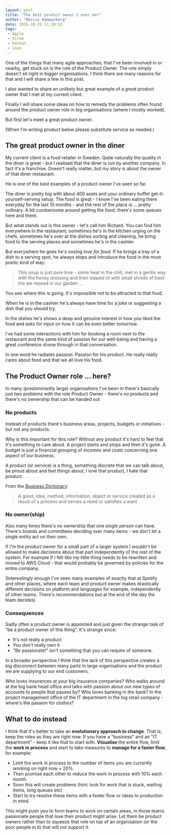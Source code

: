 ```yaml
---
layout: post
title: "The best product owner I ever met"
author: "Marcus Hammarberg"
date: 2016-10-26 11:20:52
tags:
 - Agile
 - Scrum
 - Kanban
 - Lean
---
```


One of the things that many agile approaches, that I've been involved in or nearby, get stuck on is the role of the Product Owner. The role simply doesn't sit right in bigger organisations. I think there are many reasons for that and I will share a few in this post. 

I also wanted to share an unlikely but great example of a *great* product owner that I met at my current client. 

Finally I will share some ideas on how to remedy the problems often found around the product owner role in big organisations (where I mostly worked).

But first let's meet a great product owner.

<a name='more'></a>

(When I'm writing product below please substitute service as needed.)

## The great product owner in the diner

My current client is a food retailer in Sweden. Quite naturally the quality in the diner is great - but I realised that the diner is run by another company. In fact it's a franchise. Doesn't really matter, but my story is about the owner of that diner restaurant. 

He is one of the best examples of a product owner I've seen so far. 

The diner is pretty big with about 400 seats and your ordinary buffet get-it-yourself-serving setup. The food is great - I know I've been eating there everyday for the last 10 months - and the rest of the place is … pretty ordinary. A bit cumbersome around getting the food, there's some queues here and there. 

But what stands out is this owner - let's call him Richard. You can find him everywhere in the restaurant; sometimes he's in the kitchen urging on the chefs, sometimes he's over at the dishes sorting and cleaning, he bring food to the serving places and sometimes he's in the cashier. 

But everywhere he goes he's oozing *love for food*. If he brings a tray of a dish to a serving spot, he always stops and introduce the food in the most poetic kind of way:

> This soup is just pure love - some heat in the chill, met in a gentle way with the honey dressing and then topped of with small shreds of basil the we repead in our garden …

You see where this is going. It's impossible not to be attracted to that food. 

When he is in the cashier he's always have time for a joke or suggesting a dish that you should try. 

In the dishes he's shows a deep and genuine interest in how you liked the food and asks for input on how it can be even better tomorrow. 

I've had some interactions with him for booking a room next to the restaurant and the same kind of passion for our well-being and having a great conference shone through in that conversation. 

In one word he radiates passion. Passion for his product. He really really cares about food and that we all love his food.  

## The Product Owner role … here?

In many (predominantly large) organisations I've been in there's basically just two problems with the role Product Owner - there's no products and there's no ownership that can be handed out

### No products

Instead of products there's business areas, projects, budgets or initiatives - but not any products. 

Why is this important for this role? Without any product it's hard to feel that it's something to care about. A project starts and stops and then it's gone. A budget is just a financial grouping of incomes and costs concerning one aspect of our business. 

A product (or service) is a thing, something discrete that we can talk about, be proud about and feel things about; I love that product, I hate that product. 

From the [Business Dictionary](http://www.businessdictionary.com/definition/product.html):

> A good, idea, method, information, object or service created as a result of a process and serves a need or satisfies a want

### No owner(ship)

Also many times there's no ownership that one single person can have. There's boards and committees deciding over many items - we don't let a single entity act on their own. 

If I'm the *product owner* for a small part of a larger system I wouldn't be allowed to make decisions about that part independently of the rest of the system. For example if I felt like my little thing needs to be rewritten and moved to AWS Cloud - that would probably be governed by policies for the entire company.

(Interestingly enough I've seen many examples of exactly that at Spotify and other places, where each team and product owner makes drastically different decisions on platform and languages for example, independently of other teams. There's recommendations but at the end of the day the team decides)

### Consequences

Sadly often a product owner is appointed and just given the strange task of "be a product owner of this thing". It's strange since: 

* It's not really a product
* You don't really own it
* "Be passionate!" isn't something that you can require of someone.

In a broader perspective I think that the lack of this perspective creates a big disconnect between many parts in large organisations and the product we are supplying to our end customers.

Who loves insurances at your big insurance companies? Who walks around at the big bank head office and talks with passion about our new types of accounts to people that passes by? Who loves banking in the bank? In the project management office of the IT department in the big retail company - where's the passion for clothes? 

## What to do instead

I think that it's better to take an **evolutionary approach to change**. That is; keep the roles as they are right now. If you have a "business" and an "IT department" - keep it like that to start with. **Visualise** the entire flow, limit the **work in process** and start to take measures to **manage for a faster flow**, for example: 

* Limit the work in process to the number of items you are currently working on right now + 20%. 
* Then promise each other to reduce the work in process with 10% each month.
* Soon this will create problems (hint: look for work that is stuck, waiting items, long queues etc)
* Start to try resolve these items with a faster flow or ideas to production in mind.

This might push you to form teams to work on certain areas, in those teams passionate people that love their product might arise. Let them be product owners rather than to squeeze that role on top of an organisation (or the poor people in it) that will not support it. 
